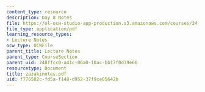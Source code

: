 ```yaml
---
content_type: resource
description: Day 8 Notes
file: https://ol-ocw-studio-app-production.s3.amazonaws.com/courses/24-942-grammar-of-a-less-familiar-language-spring-2003/f776582cfd5af148d95237f9ce05642b_zazakinotes.pdf
file_type: application/pdf
learning_resource_types:
- Lecture Notes
ocw_type: OCWFile
parent_title: Lecture Notes
parent_type: CourseSection
parent_uid: 248ffcc0-a41c-06a0-10ac-bb17f0d39e66
resourcetype: Document
title: zazakinotes.pdf
uid: f776582c-fd5a-f148-d952-37f9ce05642b
---
```

